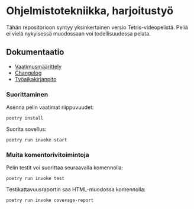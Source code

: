 # Ohjelmistotekniikka, harjoitustyö

Tähän repositorioon syntyy yksinkertainen versio Tetris-videopelistä. Peliä ei vielä
nykyisessä muodossaan voi todellisuudessa pelata.

## Dokumentaatio
- [Vaatimusmäärittely](dokumentaatio/vaatimusmaarittely.md)
- [Changelog](dokumentaatio/changelog.md)
- [Työaikakirjanpito](dokumentaatio/tuntikirjanpito.md)

### Suorittaminen
Asenna pelin vaatimat riippuvuudet:
```
poetry install
```
Suorita sovellus:
```
poetry run invoke start
```

### Muita komentorivitoimintoja
Pelin testit voi suorittaa seuraavalla komennolla:
```
poetry run invoke test
```
Testikattavuusraportin saa HTML-muodossa komennolla:
```
poetry run invoke coverage-report
```